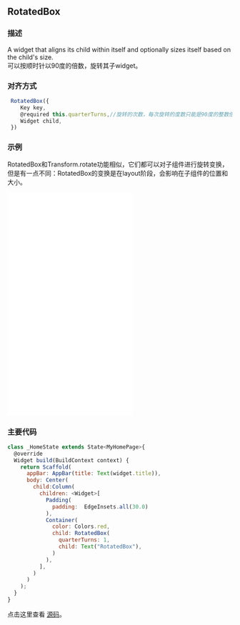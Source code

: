 ## RotatedBox

### 描述
A widget that aligns its child within itself and optionally sizes itself based on the child's size.  
可以按顺时针以90度的倍数，旋转其子widget。

### 对齐方式
```javascript
 RotatedBox({
    Key key,
    @required this.quarterTurns,//旋转的次数，每次旋转的度数只能是90度的整数倍
    Widget child,
 })
```


### 示例
RotatedBox和Transform.rotate功能相似，它们都可以对子组件进行旋转变换，但是有一点不同：RotatedBox的变换是在layout阶段，会影响在子组件的位置和大小。
<iframe src="./web/index.html" width="280px" height="500px" frameborder="0" scrolling="no"></iframe>

### 主要代码
```javascript
class _HomeState extends State<MyHomePage>{
  @override
  Widget build(BuildContext context) {
    return Scaffold(
      appBar: AppBar(title: Text(widget.title)),
      body: Center(
        child:Column(
          children: <Widget>[
            Padding(
              padding:  EdgeInsets.all(30.0)
            ),
            Container(
              color: Colors.red, 
              child: RotatedBox(
                quarterTurns: 1, 
                child: Text("RotatedBox"),
              )
            ),
          ],
        ) 
      )
    ); 
  }
}
```

点击这里查看 [源码](./web/main.dart)。

